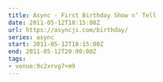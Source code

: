 ```yaml
---
title: Async - First Birthday Show n’ Tell
date: 2011-05-12T18:15:00Z
url: https://asyncjs.com/birthday/
series: async
start: 2011-05-12T18:15:00Z
end: 2011-05-12T20:00:00Z
tags:
- venue:9c2xrvg7+m9
---
```

